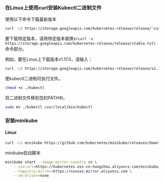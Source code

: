 ### 在Linux上使用curl安装Kubectl二进制文件

使用以下命令下载最新版本

```bash
curl -LO https://storage.googleapis.com/kubernetes-release/release/`curl -s https://storage.googleapis.com/kubernetes-release/release/stable.txt`/bin/linux/amd64/kubectl
```

要下载特定版本，请用特定版本替换`$(curl -s https://storage.googleapis.com/kubernetes-release/release/stable.txt)`命令部分。

例如，要在Linux上下载版本v1.17.0，请输入：

```bash
curl -LO https://storage.googleapis.com/kubernetes-release/release/v1.17.0/bin/linux/amd64/kubectl
```

使kubectl二进制可执行文件。

```bash
chmod +x ./kubectl
```

将二进制文件移到您的PATH中。

```bash
sudo mv ./kubectl /usr/local/bin/kubectl
```

### 安装minikube

#### Linux

```bash
curl -Lo minikube https://github.com/kubernetes/minikube/releases/download/v1.6.2/minikube-linux-amd64 && chmod +x minikube && sudo mv minikube /usr/local/bin/
```

minikube启动脚本

```bash
minikube start --image-mirror-country cn \
    --iso-url=https://kubernetes.oss-cn-hangzhou.aliyuncs.com/minikube/iso/minikube-v1.6.0.iso \
    --registry-mirror=https://xxxxxx.mirror.aliyuncs.com \
    --vm-driver=none
```

